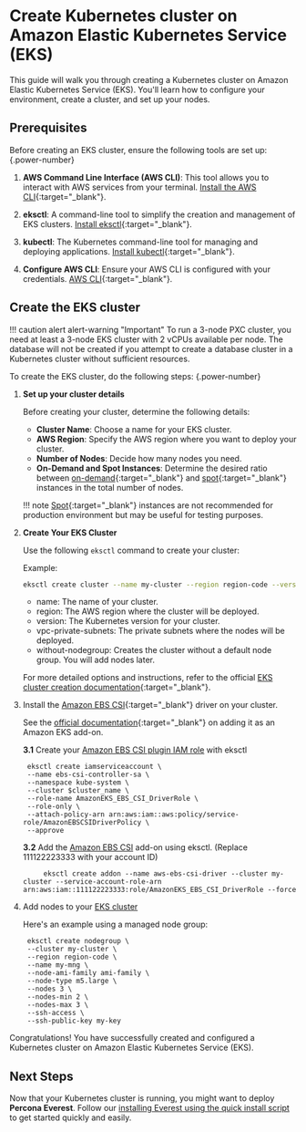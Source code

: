 # Create Kubernetes cluster on Amazon Elastic Kubernetes Service (EKS)

This guide will walk you through creating a Kubernetes cluster on Amazon Elastic Kubernetes Service (EKS). You'll learn how to configure your environment, create a cluster, and set up your nodes.

## Prerequisites

Before creating an EKS cluster, ensure the following tools are set up:
{.power-number}

1. **AWS Command Line Interface (AWS CLI)**: This tool allows you to interact with AWS services from your terminal. [Install the AWS CLI](https://docs.aws.amazon.com/cli/latest/userguide/cli-chap-install.html){:target="_blank"}.

2. **eksctl**: A command-line tool to simplify the creation and management of EKS clusters. [Install eksctl](https://github.com/weaveworks/eksctl#installation){:target="_blank"}.

3. **kubectl**: The Kubernetes command-line tool for managing and deploying applications. [Install kubectl](https://kubernetes.io/docs/tasks/tools/){:target="_blank"}.

4. **Configure AWS CLI**: Ensure your AWS CLI is configured with your credentials. [AWS CLI](https://docs.aws.amazon.com/cli/latest/userguide/cli-chap-configure.html){:target="_blank"}.

## Create the EKS cluster

!!! caution alert alert-warning "Important"
    To run a 3-node PXC cluster, you need at least a 3-node EKS cluster with 2 vCPUs available per node. The database will not be created if you attempt to create a database cluster in a Kubernetes cluster without sufficient resources.


To create the EKS cluster, do the following steps:
{.power-number}

1. **Set up your cluster details**
   
    Before creating your cluster, determine the following details:

    - **Cluster Name**: Choose a name for your EKS cluster.
    - **AWS Region**: Specify the AWS region where you want to deploy your cluster.
    - **Number of Nodes**: Decide how many nodes you need.
    - **On-Demand and Spot Instances**:  Determine the desired ratio between [on-demand](https://docs.aws.amazon.com/AWSEC2/latest/UserGuide/ec2-on-demand-instances.html){:target="_blank"}
            and [spot](https://docs.aws.amazon.com/AWSEC2/latest/UserGuide/using-spot-instances.html){:target="_blank"} instances in the total number of nodes.

    !!! note
        [Spot](https://docs.aws.amazon.com/AWSEC2/latest/UserGuide/using-spot-instances.html){:target="_blank"} instances are not recommended for production environment but may be useful for testing purposes.

2. **Create Your EKS Cluster**

    Use the following `eksctl` command to create your cluster:
    
    Example:

    ``` {.bash data-prompt="$" }
    eksctl create cluster --name my-cluster --region region-code --version 1.28 --vpc-private-subnets subnet-ExampleID1,subnet-ExampleID2 --without-nodegroup
    ```

    *  name: The name of your cluster.
    * region: The AWS region where the cluster will be deployed.
    * version: The Kubernetes version for your cluster.
    * vpc-private-subnets: The private subnets where the nodes will be deployed.
    * without-nodegroup: Creates the cluster without a default node group. You will add nodes later.

    For more detailed options and instructions, refer to the official [EKS cluster creation documentation](https://docs.aws.amazon.com/eks/latest/userguide/create-cluster.html){:target="_blank"}.

3. Install the [Amazon EBS CSI](https://docs.aws.amazon.com/eks/latest/userguide/ebs-csi.html){:target="_blank"} driver on your cluster.

    See the [official documentation](https://docs.aws.amazon.com/eks/latest/userguide/managing-ebs-csi.html){:target="_blank"} on adding it as an Amazon EKS add-on.
   
    **3.1** Create your [Amazon EBS CSI plugin IAM role](https://docs.aws.amazon.com/eks/latest/userguide/csi-iam-role.html) with eksctl    

        eksctl create iamserviceaccount \
        --name ebs-csi-controller-sa \
        --namespace kube-system \
        --cluster $cluster_name \
        --role-name AmazonEKS_EBS_CSI_DriverRole \
        --role-only \
        --attach-policy-arn arn:aws:iam::aws:policy/service-role/AmazonEBSCSIDriverPolicy \
        --approve

    
    **3.2** Add the [Amazon EBS CSI](https://docs.aws.amazon.com/eks/latest/userguide/managing-ebs-csi.html) add-on using eksctl. (Replace 111122223333 with your account ID)
    
            eksctl create addon --name aws-ebs-csi-driver --cluster my-cluster --service-account-role-arn arn:aws:iam::111122223333:role/AmazonEKS_EBS_CSI_DriverRole --force
            
4. Add nodes to your [EKS cluster](https://docs.aws.amazon.com/eks/latest/userguide/eks-compute.html)

      Here's an example using a managed node group:

        eksctl create nodegroup \
        --cluster my-cluster \
        --region region-code \
        --name my-mng \
        --node-ami-family ami-family \
        --node-type m5.large \
        --nodes 3 \
        --nodes-min 2 \
        --nodes-max 3 \
        --ssh-access \
        --ssh-public-key my-key

Congratulations! You have successfully created and configured a Kubernetes cluster on Amazon Elastic Kubernetes Service (EKS).

## Next Steps

Now that your Kubernetes cluster is running, you might want to deploy **Percona Everest**. Follow our [installing Everest using the quick install script](quick-install.md) to get started quickly and easily.
        
